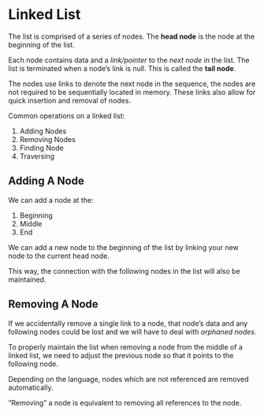 # Linked List

The list is comprised of a series of nodes. The **head node** is the node at the beginning of the list. 

Each node contains data and a _link/pointer_ to the _next node_ in the list. The list is terminated when a node’s link is null. This is called the **tail node**.

The nodes use links to denote the next node in the sequence, the nodes are not required to be sequentially located in memory. These links also allow for quick insertion and removal of nodes.

Common operations on a linked list:
1. Adding Nodes
2. Removing Nodes
3. Finding Node
4. Traversing 

## Adding A Node
We can add a node at the: 
1. Beginning
2. Middle
3. End

We can add a new node to the beginning of the list by linking your new node to the current head node. 

This way, the connection with the following nodes in the list will also be maintained.

## Removing A Node
If we accidentally remove a single link to a node, that node’s data and any following nodes could be lost and we will 
have to deal with _orphaned nodes_.

To properly maintain the list when removing a node from the middle of a linked list, we need to adjust the 
previous node so that it points to the following node.

Depending on the language, nodes which are not referenced are removed automatically. 

“Removing” a node is equivalent to removing all references to the node.
